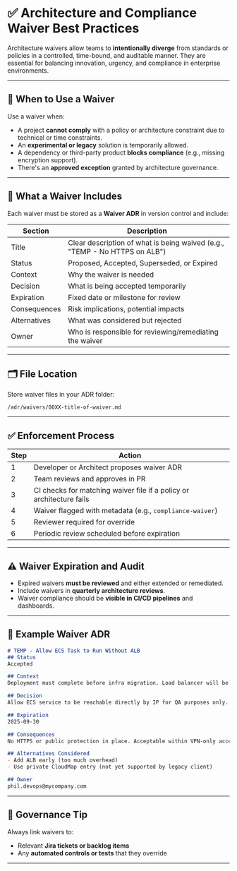 
# ✅ Architecture and Compliance Waiver Best Practices

Architecture waivers allow teams to **intentionally diverge** from standards or policies in a controlled, time-bound, and auditable manner. They are essential for balancing innovation, urgency, and compliance in enterprise environments.

---

## 🔹 When to Use a Waiver

Use a waiver when:
- A project **cannot comply** with a policy or architecture constraint due to technical or time constraints.
- An **experimental or legacy** solution is temporarily allowed.
- A dependency or third-party product **blocks compliance** (e.g., missing encryption support).
- There's an **approved exception** granted by architecture governance.

---

## 🧩 What a Waiver Includes

Each waiver must be stored as a **Waiver ADR** in version control and include:

| Section        | Description                                                                 |
|----------------|-----------------------------------------------------------------------------|
| Title          | Clear description of what is being waived (e.g., "TEMP - No HTTPS on ALB") |
| Status         | Proposed, Accepted, Superseded, or Expired                                 |
| Context        | Why the waiver is needed                                                   |
| Decision       | What is being accepted temporarily                                          |
| Expiration     | Fixed date or milestone for review                                         |
| Consequences   | Risk implications, potential impacts                                       |
| Alternatives   | What was considered but rejected                                           |
| Owner          | Who is responsible for reviewing/remediating the waiver                   |

---

## 🗂️ File Location

Store waiver files in your ADR folder:
```
/adr/waivers/00XX-title-of-waiver.md
```

---

## ✅ Enforcement Process

| Step | Action                                                                 |
|------|------------------------------------------------------------------------|
| 1    | Developer or Architect proposes waiver ADR                             |
| 2    | Team reviews and approves in PR                                         |
| 3    | CI checks for matching waiver file if a policy or architecture fails   |
| 4    | Waiver flagged with metadata (e.g., `compliance-waiver`)              |
| 5    | Reviewer required for override                                          |
| 6    | Periodic review scheduled before expiration                            |

---

## ⚠️ Waiver Expiration and Audit

- Expired waivers **must be reviewed** and either extended or remediated.
- Include waivers in **quarterly architecture reviews**.
- Waiver compliance should be **visible in CI/CD pipelines** and dashboards.

---

## 🧪 Example Waiver ADR

```markdown
# TEMP - Allow ECS Task to Run Without ALB
## Status
Accepted

## Context
Deployment must complete before infra migration. Load balancer will be added in Phase 2.

## Decision
Allow ECS service to be reachable directly by IP for QA purposes only.

## Expiration
2025-09-30

## Consequences
No HTTPS or public protection in place. Acceptable within VPN-only access.

## Alternatives Considered
- Add ALB early (too much overhead)
- Use private CloudMap entry (not yet supported by legacy client)

## Owner
phil.devops@mycompany.com
```

---

## 🔐 Governance Tip

Always link waivers to:
- Relevant **Jira tickets or backlog items**
- Any **automated controls or tests** that they override

---

